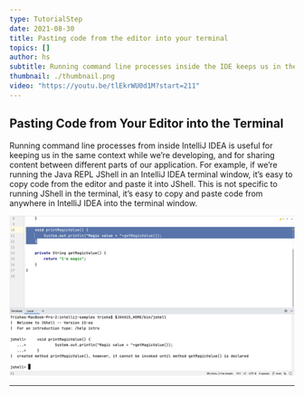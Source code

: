 ```yaml
---
type: TutorialStep
date: 2021-08-30
title: Pasting code from the editor into your terminal
topics: []
author: hs
subtitle: Running command line processes inside the IDE keeps us in the flow of coding.
thumbnail: ./thumbnail.png
video: "https://youtu.be/tlEkrWU0d1M?start=211"
---
```


## Pasting Code from Your Editor into the Terminal

Running command line processes from inside IntelliJ IDEA is useful for keeping us in the same context while we’re developing, and for sharing content between different parts of our application. For example, if we’re running the Java REPL JShell in an IntelliJ IDEA terminal window, it’s easy to copy code from the editor and paste it into JShell. This is not specific to running JShell in the terminal, it’s easy to copy and paste code from anywhere in IntelliJ IDEA into the terminal window.

![Pasting from the Editor](paste-from-editor.png)

---
